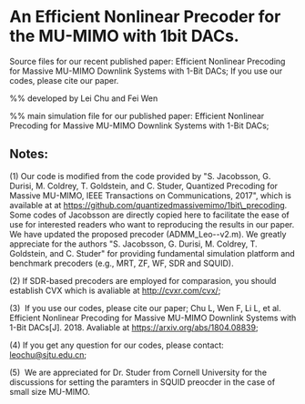 
# An Efficient Nonlinear Precoder for the MU-MIMO with 1bit DACs.

Source files for our recent published paper: Efficient Nonlinear Precoding for Massive MU-MIMO Downlink Systems with 1-Bit DACs;  If you use our codes, please cite our paper.

%% developed by Lei Chu and Fei Wen


%% main simulation file for our published paper: Efficient Nonlinear Precoding for Massive MU-MIMO Downlink Systems with 1-Bit DACs; 

## Notes:

(1)  Our code is modified from the code provided by "S. Jacobsson, G. Durisi, M. Coldrey, T. Goldstein, and C. Studer, Quantized Precoding for Massive MU-MIMO, IEEE Transactions on
Communications, 2017", which is available at at https://github.com/quantizedmassivemimo/1bit\_precoding.
Some codes of Jacobsson are directly copied here to facilitate the ease of use
for interested readers who want to reproducing the results in our paper.
We have updated the proposed precoder (ADMM\_Leo--v2.m).
We greatly appreciate for the authors "S. Jacobsson, G. Durisi, M. Coldrey, T. Goldstein, and C. Studer" for providing
fundamental simulation platform and benchmark precoders (e.g., MRT, ZF, WF, SDR and SQUID).


(2)  If SDR-based precoders are employed for comparasion, you should establish CVX which is avaliable at http://cvxr.com/cvx/;

(3)  If you use our codes, please cite our paper; 
Chu L, Wen F, Li L, et al. Efficient Nonlinear Precoding for Massive MU-MIMO Downlink Systems with 1-Bit DACs[J]. 2018. Avaliable at  https://arxiv.org/abs/1804.08839;

(4) If you get any question for our codes, please contact: leochu@sjtu.edu.cn;

(5)  We are appreciated for Dr. Studer from Cornell University for the discussions for setting the paramters in SQUID preocder in the case of small size MU-MIMO. 


